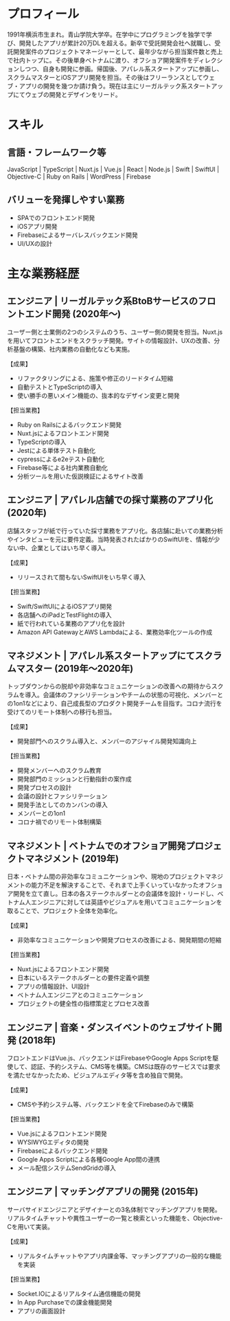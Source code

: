 # プロフィール
1991年横浜市生まれ。青山学院大学卒。在学中にプログラミングを独学で学び、開発したアプリが累計20万DLを超える。新卒で受託開発会社へ就職し、受託開発案件のプロジェクトマネージャーとして、最年少ながら担当案件数と売上で社内トップに。その後単身ベトナムに渡り、オフショア開発案件をディレクションしつつ、自身も開発に参画。帰国後、アパレル系スタートアップに参画し、スクラムマスターとiOSアプリ開発を担当。その後はフリーランスとしてウェブ・アプリの開発を幾つか請け負う。現在は主にリーガルテック系スタートアップにてウェブの開発とデザインをリード。

# スキル

## 言語・フレームワーク等
JavaScript | TypeScript | Nuxt.js | Vue.js | React | Node.js | Swift | SwiftUI | Objective-C | Ruby on Rails | WordPress | Firebase

## バリューを発揮しやすい業務
- SPAでのフロントエンド開発
- iOSアプリ開発
- Firebaseによるサーバレスバックエンド開発
- UI/UXの設計

# 主な業務経歴

## エンジニア | リーガルテック系BtoBサービスのフロントエンド開発 (2020年〜)
ユーザー側と士業側の2つのシステムのうち、ユーザー側の開発を担当。Nuxt.jsを用いてフロントエンドをスクラッチ開発。サイトの情報設計、UXの改善、分析基盤の構築、社内業務の自動化なども実施。

【成果】
- リファクタリングによる、施策や修正のリードタイム短縮
- 自動テストとTypeScriptの導入
- 使い勝手の悪いメイン機能の、抜本的なデザイン変更と開発

【担当業務】
- Ruby on Railsによるバックエンド開発
- Nuxt.jsによるフロントエンド開発
- TypeScriptの導入
- Jestによる単体テスト自動化
- cypressによるe2eテスト自動化
- Firebase等による社内業務自動化
- 分析ツールを用いた仮説検証によるサイト改善

## エンジニア | アパレル店舗での採寸業務のアプリ化 (2020年)
店舗スタッフが紙で行っていた採寸業務をアプリ化。各店舗に赴いての業務分析やインタビューを元に要件定義。当時発表されたばかりのSwiftUIを、情報が少ない中、企業としてはいち早く導入。

【成果】
- リリースされて間もないSwiftUIをいち早く導入

【担当業務】
- Swift/SwiftUIによるiOSアプリ開発
- 各店舗へのiPadとTestFlightの導入
- 紙で行われている業務のアプリ化を設計
- Amazon API GatewayとAWS Lambdaによる、業務効率化ツールの作成

## マネジメント | アパレル系スタートアップにてスクラムマスター (2019年〜2020年)
トップダウンからの脱却や非効率なコミュニケーションの改善への期待からスクラムを導入。会議体のファシリテーションやチームの状態の可視化、メンバーとの1on1などにより、自己成長型のプロダクト開発チームを目指す。コロナ流行を受けてのリモート体制への移行も担当。

【成果】
- 開発部門へのスクラム導入と、メンバーのアジャイル開発知識向上

【担当業務】
- 開発メンバーへのスクラム教育
- 開発部門のミッションと行動指針の案作成
- 開発プロセスの設計
- 会議の設計とファシリテーション
- 開発手法としてのカンバンの導入
- メンバーとの1on1
- コロナ禍でのリモート体制構築

## マネジメント | ベトナムでのオフショア開発プロジェクトマネジメント (2019年)
日本・ベトナム間の非効率なコミュニケーションや、現地のプロジェクトマネジメントの能力不足を解決することで、それまで上手くいっていなかったオフショア開発を立て直し。日本の各ステークホルダーとの会議体を設計・リードし、ベトナム人エンジニアに対しては英語やビジュアルを用いてコミュニケーションを取ることで、プロジェクト全体を効率化。

【成果】
- 非効率なコミュニケーションや開発プロセスの改善による、開発期間の短縮

【担当業務】
- Nuxt.jsによるフロントエンド開発
- 日本にいるステークホルダーとの要件定義や調整
- アプリの情報設計、UI設計
- ベトナム人エンジニアとのコミュニケーション
- プロジェクトの健全性の指標策定とプロセス改善

## エンジニア | 音楽・ダンスイベントのウェブサイト開発 (2018年)
フロントエンドはVue.js、バックエンドはFirebaseやGoogle Apps Scriptを駆使して、認証、予約システム、CMS等を構築。CMSは既存のサービスでは要求を満たせなかったため、ビジュアルエディタ等を含め独自で開発。

【成果】
- CMSや予約システム等、バックエンドを全てFirebaseのみで構築

【担当業務】
- Vue.jsによるフロントエンド開発
- WYSIWYGエディタの開発
- Firebaseによるバックエンド開発
- Google Apps Scriptによる各種Google App間の連携
- メール配信システムSendGridの導入

## エンジニア | マッチングアプリの開発 (2015年)
サーバサイドエンジニアとデザイナーとの3名体制でマッチングアプリを開発。リアルタイムチャットや異性ユーザーの一覧と検索といった機能を、Objective-Cを用いて実装。

【成果】
- リアルタイムチャットやアプリ内課金等、マッチングアプリの一般的な機能を実装

【担当業務】
- Socket.IOによるリアルタイム通信機能の開発
- In App Purchaseでの課金機能開発
- アプリの画面設計

